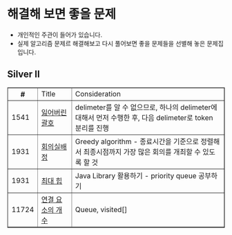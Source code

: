 
# 해결해 보면 좋을 문제
- 개인적인 주관이 들어가 있습니다.
- 실제 알고리즘 문제르 해결해보고 다시 풀어보면 좋을 문제들을 선별해 놓은 문제집 입니다.

## Silver II
<html>
  <body>
    <table border="1">
      <th>
        #
        <td> Title
        <td> Consideration
      </th>
      <tr>
        <td>1541
        <td><a href="https://www.acmicpc.net/problem/1541">잃어버린 괄호
        <td>delimeter를 알 수 없으므로, 하나의 delimeter에 대해서 먼저 수행한 후, 다음 delimeter로 token 분리를 진행
      </tr>
      <tr>
        <td>1931
        <td><a href="https://www.acmicpc.net/problem/1931">회의실배정
        <td>Greedy algorithm - 종료시간을 기준으로 정렬해서 최종시점까지 가장 많은 회의를 개최할 수 있도록 할 것
      </tr>
      <tr>
        <td>1931
        <td><a href="https://www.acmicpc.net/problem/11279">최대 힙
        <td>Java Library 활용하기 - priority queue 공부하기
      </tr>
      <tr>
        <td>11724
        <td><a href="https://www.acmicpc.net/problem/11724">연결 요소의 개수
        <td>Queue, visited[]
      </tr>
    </table>   
  </body>
</html>
  

